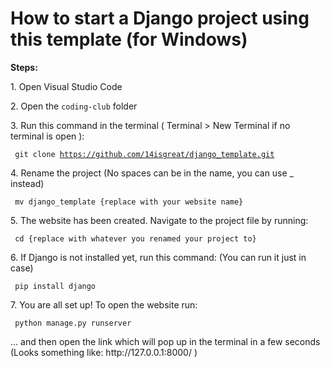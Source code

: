 <h1> How to start a Django project using this template (for Windows) </h1>

<b> Steps: </b>

<p> 1. Open Visual Studio Code</p>

<p> 2. Open the <code>coding-club</code> folder </p>

<p> 3. Run this command in the terminal ( Terminal > New Terminal if no terminal is open ):</p>

<code> git clone https://github.com/14isgreat/django_template.git </code>

<p> 4. Rename the project (No spaces can be in the name, you can use _ instead)</p>

<code> mv django_template {replace with your website name} </code>

<p> 5. The website has been created. Navigate to the project file by running: </p>

 <code> cd {replace with whatever you renamed your project to} </code>

<p> 6. If Django is not installed yet, run this command: (You can run it just in case)</p>

<code> pip install django </code>

<p> 7. You are all set up! To open the website run: </p>

<code> python manage.py runserver </code>

<p> ... and then open the link which will pop up in the terminal in a few seconds (Looks something like: http://127.0.0.1:8000/ )</p>
